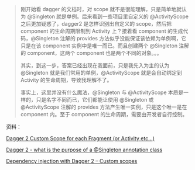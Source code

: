 > 刚开始看 dagger 的文档时，对 scope 就不是很能理解，只是简单地就认为 @Singleton 就是单例。后来看到一些项目里自定义的 @ActivityScope 之后更加疑惑了，dagger2 是怎样识别出自定义的 scope，然后把 component 的生命周期限制到 Activity 上？接着看 component 的生成代码，@Singleton 注解的 provides 方法似乎没能保证该依赖为单例啊，它只是在该 component 实例中是唯一而已。而且创建两个 @Singleton 注解的 component，这两个 component 也是两个不同的对象。。。
>
> 其实，到这一步，答案已经出现在我面前，只是我先入为主的认为 @Singleton 就是我们常用的单例，@ActivityScope 就是会自动绑定到 Activity 的生命周期，导致我理解不了。
>
> 事实上，这里并没有什么魔法，@Singleton 与 @ActivityScope 本质是一样的，只是名字不同而已，它们都能让使用 @Singleton 或 @ActivityScope 注解的 provides 方法产生唯一实例，只是这个唯一是在 component 内。至于 component 的生命周期，需要由开发者自行控制。

















资料：

[Dagger 2 Custom Scope for each Fragment (or Activity etc…)](https://stackoverflow.com/questions/30972574/dagger-2-custom-scope-for-each-fragment-or-activity-etc)

[Dagger 2 - what is the purpose of a @Singleton annotation class](https://stackoverflow.com/questions/31100041/dagger-2-what-is-the-purpose-of-a-singleton-annotation-class)

[Dependency injection with Dagger 2 – Custom scopes](https://mirekstanek.online/dependency-injection-with-dagger-2-custom-scopes/)